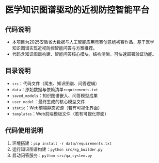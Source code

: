 # 医学知识图谱驱动的近视防控智能平台

## 代码说明
- 本项目为2025安徽省大数据与人工智能应用竞赛创意组初赛作品，基于医学知识图谱实现近视防控智能问答与方案推荐。
- 代码含知识图谱构建、智能问答核心模块，结构清晰，可快速部署验证功能。

## 目录说明
- `src`：代码文件（爬虫、知识图谱、问答逻辑）
- `data`：原始数据与依赖清单`requirements.txt`
- `saved_models`：知识图谱嵌入、问答模型成果
- `user_model`：最终生成的核心模型文件
- `static`：Web前端静态资源（若有可视化界面）
- `templates`：Web前端模板文件（若有可视化界面）

## 代码使用说明
1. 环境搭建：`pip install -r data/requirements.txt`
2. 运行知识图谱构建：`python src/kg_builder.py`
3. 启动问答服务：`python src/qa_system.py`
